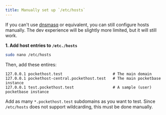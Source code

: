 ```yaml
---
title: Manually set up `/etc/hosts`
---
```


If you can't use [dnsmasq](./dnsmasq.md) or equivalent, you can still configure hosts manually. The dev experience will be slightly more limited, but it will still work.

**1. Add host entries to `/etc./hosts`**

```bash
sudo nano /etc/hosts
```

Then, add these entires:

```
127.0.0.1 pockethost.test                      # The main domain
127.0.0.1 pockethost-central.pockethost.test   # The main pocketbase instance
127.0.0.1 test.pockethost.test                 # A sample (user) pocketbase instance
```

Add as many `*.pockethost.test` subdomains as you want to test. Since `/etc/hosts` does not support wildcarding, this must be done manually.

